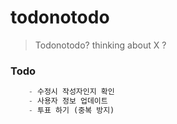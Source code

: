 # todonotodo

> Todonotodo? thinking about X ?

### Todo
`````sql
    - 수정시 작성자인지 확인
    - 사용자 정보 업데이트
    - 투표 하기 (중복 방지)
`````